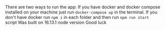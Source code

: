 There are two ways to run the app:
If you have docker and docker compose installed on your machine just run ```docker-compose up``` in the terminal.
If you don't have docker  run ```npm i``` in each folder and then run ```npm run start``` script
Was built on 16.13.1 node version 
Good luck